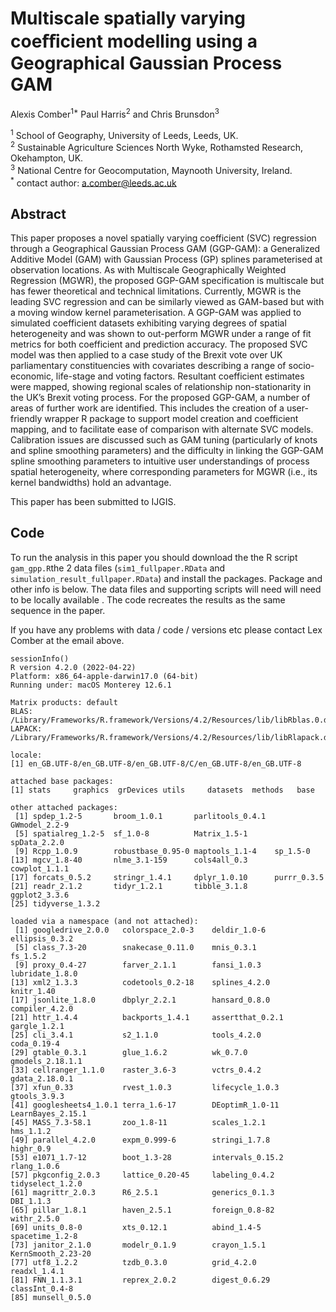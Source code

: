 # Multiscale spatially varying coeﬀicient modelling using a Geographical Gaussian Process GAM

Alexis Comber<sup>1*</sup> Paul Harris<sup>2</sup> and Chris Brunsdon<sup>3</sup> 

<sup>1</sup> School of Geography, University of Leeds, Leeds, UK.\
<sup>2</sup> Sustainable Agriculture Sciences North Wyke, Rothamsted Research, Okehampton, UK.\
<sup>3</sup> National Centre for Geocomputation, Maynooth University, Ireland.\
<sup>*</sup> contact author: a.comber@leeds.ac.uk

## Abstract
This paper proposes a novel spatially varying coefficient (SVC) regression through a Geographical Gaussian Process GAM (GGP-GAM): a Generalized Additive Model (GAM) with Gaussian Process (GP) splines parameterised at observation locations. As with Multiscale Geographically Weighted Regression (MGWR), the proposed GGP-GAM specification is multiscale but has fewer theoretical and technical limitations. Currently, MGWR is the leading SVC regression and can be similarly viewed as GAM-based but with a moving window kernel parameterisation. A GGP-GAM was applied to simulated coefficient datasets exhibiting varying degrees of spatial heterogeneity and was shown to out-perform MGWR under a range of fit metrics for both coefficient and prediction accuracy. The proposed SVC model was then applied to a case study of the Brexit vote over UK parliamentary constituencies with covariates describing a range of socio-economic, life-stage and voting factors. Resultant coefficient estimates were mapped, showing regional scales of relationship non-stationarity in the UK’s Brexit voting process. For the proposed GGP-GAM, a number of areas of further work are identified. This includes the creation of a user-friendly wrapper R package to support model creation and coefficient mapping, and to facilitate ease of comparison with alternate SVC models. Calibration issues are discussed such as GAM tuning (particularly of knots and spline smoothing parameters) and the difficulty in linking the GGP-GAM spline smoothing parameters to intuitive user understandings of process spatial heterogeneity, where corresponding parameters for MGWR (i.e., its kernel bandwidths) hold an advantage.

This paper has been submitted to IJGIS.

## Code
To run the analysis in this paper you should download the the R script `gam_gpp.R`the 2 data files (`sim1_fullpaper.RData` and `simulation_result_fullpaper.RData`) and install the packages. Package and other info is below. The data files and supporting scripts will need will need to be locally available . The code recreates the results as the same sequence in the paper. 

If you have any problems with data / code / versions etc please contact Lex Comber at the email above.

```{r}
sessionInfo()
R version 4.2.0 (2022-04-22)
Platform: x86_64-apple-darwin17.0 (64-bit)
Running under: macOS Monterey 12.6.1

Matrix products: default
BLAS:   /Library/Frameworks/R.framework/Versions/4.2/Resources/lib/libRblas.0.dylib
LAPACK: /Library/Frameworks/R.framework/Versions/4.2/Resources/lib/libRlapack.dylib

locale:
[1] en_GB.UTF-8/en_GB.UTF-8/en_GB.UTF-8/C/en_GB.UTF-8/en_GB.UTF-8

attached base packages:
[1] stats     graphics  grDevices utils     datasets  methods   base     

other attached packages:
 [1] spdep_1.2-5       broom_1.0.1       parlitools_0.4.1  GWmodel_2.2-9    
 [5] spatialreg_1.2-5  sf_1.0-8          Matrix_1.5-1      spData_2.2.0     
 [9] Rcpp_1.0.9        robustbase_0.95-0 maptools_1.1-4    sp_1.5-0         
[13] mgcv_1.8-40       nlme_3.1-159      cols4all_0.3      cowplot_1.1.1    
[17] forcats_0.5.2     stringr_1.4.1     dplyr_1.0.10      purrr_0.3.5      
[21] readr_2.1.2       tidyr_1.2.1       tibble_3.1.8      ggplot2_3.3.6    
[25] tidyverse_1.3.2  

loaded via a namespace (and not attached):
 [1] googledrive_2.0.0   colorspace_2.0-3    deldir_1.0-6        ellipsis_0.3.2     
 [5] class_7.3-20        snakecase_0.11.0    mnis_0.3.1          fs_1.5.2           
 [9] proxy_0.4-27        farver_2.1.1        fansi_1.0.3         lubridate_1.8.0    
[13] xml2_1.3.3          codetools_0.2-18    splines_4.2.0       knitr_1.40         
[17] jsonlite_1.8.0      dbplyr_2.2.1        hansard_0.8.0       compiler_4.2.0     
[21] httr_1.4.4          backports_1.4.1     assertthat_0.2.1    gargle_1.2.1       
[25] cli_3.4.1           s2_1.1.0            tools_4.2.0         coda_0.19-4        
[29] gtable_0.3.1        glue_1.6.2          wk_0.7.0            gmodels_2.18.1.1   
[33] cellranger_1.1.0    raster_3.6-3        vctrs_0.4.2         gdata_2.18.0.1     
[37] xfun_0.33           rvest_1.0.3         lifecycle_1.0.3     gtools_3.9.3       
[41] googlesheets4_1.0.1 terra_1.6-17        DEoptimR_1.0-11     LearnBayes_2.15.1  
[45] MASS_7.3-58.1       zoo_1.8-11          scales_1.2.1        hms_1.1.2          
[49] parallel_4.2.0      expm_0.999-6        stringi_1.7.8       highr_0.9          
[53] e1071_1.7-12        boot_1.3-28         intervals_0.15.2    rlang_1.0.6        
[57] pkgconfig_2.0.3     lattice_0.20-45     labeling_0.4.2      tidyselect_1.2.0   
[61] magrittr_2.0.3      R6_2.5.1            generics_0.1.3      DBI_1.1.3          
[65] pillar_1.8.1        haven_2.5.1         foreign_0.8-82      withr_2.5.0        
[69] units_0.8-0         xts_0.12.1          abind_1.4-5         spacetime_1.2-8    
[73] janitor_2.1.0       modelr_0.1.9        crayon_1.5.1        KernSmooth_2.23-20 
[77] utf8_1.2.2          tzdb_0.3.0          grid_4.2.0          readxl_1.4.1       
[81] FNN_1.1.3.1         reprex_2.0.2        digest_0.6.29       classInt_0.4-8     
[85] munsell_0.5.0    
```

